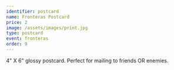 ```yaml
---
identifier: postcard
name: Fronteras Postcard
price: 2
image: /assets/images/print.jpg
type: postcard
event: fronteras
order: 9
---
```

4" X 6" glossy postcard. Perfect for mailing to friends OR enemies.
